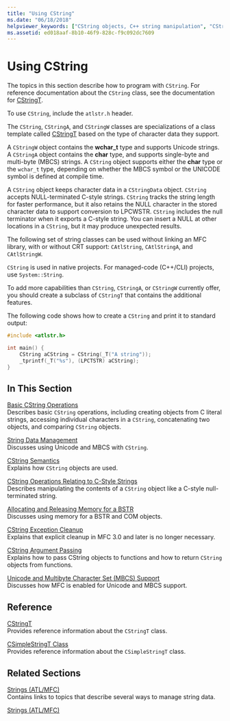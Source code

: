 ```yaml
---
title: "Using CString"
ms.date: "06/18/2018"
helpviewer_keywords: ["CString objects, C++ string manipulation", "CString objects, reference counting", "CString class (Visual C++)"]
ms.assetid: ed018aaf-8b10-46f9-828c-f9c092dc7609
---
```

# Using CString

The topics in this section describe how to program with `CString`. For reference documentation about the `CString` class, see the documentation for [CStringT](../atl-mfc-shared/reference/cstringt-class.md).

To use `CString`, include the `atlstr.h` header.

The `CString`, `CStringA`, and `CStringW` classes are specializations of a class template called [CStringT](../atl-mfc-shared/reference/cstringt-class.md) based on the type of character data they support.

A `CStringW` object contains the **wchar_t** type and supports Unicode strings. A `CStringA` object contains the **char** type, and supports single-byte and multi-byte (MBCS) strings. A `CString` object supports either the **char** type or the `wchar_t` type, depending on whether the MBCS symbol or the UNICODE symbol is defined at compile time.

A `CString` object keeps character data in a `CStringData` object. `CString` accepts NULL-terminated C-style strings. `CString` tracks the string length for faster performance, but it also retains the NULL character in the stored character data to support conversion to LPCWSTR. `CString` includes the null terminator when it exports a C-style string. You can insert a NULL at other locations in a `CString`, but it may produce unexpected results.

The following set of string classes can be used without linking an MFC library, with or without CRT support: `CAtlString`, `CAtlStringA`, and `CAtlStringW`.

`CString` is used in native projects. For managed-code (C++/CLI) projects, use `System::String`.

To add more capabilities than `CString`, `CStringA`, or `CStringW` currently offer, you should create a subclass of `CStringT` that contains the additional features.

The following code shows how to create a `CString` and print it to standard output:

```cpp
#include <atlstr.h>

int main() {
    CString aCString = CString(_T("A string"));
    _tprintf(_T("%s"), (LPCTSTR) aCString);
}
```

## In This Section

[Basic CString Operations](../atl-mfc-shared/basic-cstring-operations.md)<br/>
Describes basic `CString` operations, including creating objects from C literal strings, accessing individual characters in a `CString`, concatenating two objects, and comparing `CString` objects.

[String Data Management](../atl-mfc-shared/string-data-management.md)<br/>
Discusses using Unicode and MBCS with `CString`.

[CString Semantics](../atl-mfc-shared/cstring-semantics.md)<br/>
Explains how `CString` objects are used.

[CString Operations Relating to C-Style Strings](../atl-mfc-shared/cstring-operations-relating-to-c-style-strings.md)<br/>
Describes manipulating the contents of a `CString` object like a C-style null-terminated string.

[Allocating and Releasing Memory for a BSTR](../atl-mfc-shared/allocating-and-releasing-memory-for-a-bstr.md)<br/>
Discusses using memory for a BSTR and COM objects.

[CString Exception Cleanup](../atl-mfc-shared/cstring-exception-cleanup.md)<br/>
Explains that explicit cleanup in MFC 3.0 and later is no longer necessary.

[CString Argument Passing](../atl-mfc-shared/cstring-argument-passing.md)<br/>
Explains how to pass CString objects to functions and how to return `CString` objects from functions.

[Unicode and Multibyte Character Set (MBCS) Support](../atl-mfc-shared/unicode-and-multibyte-character-set-mbcs-support.md)<br/>
Discusses how MFC is enabled for Unicode and MBCS support.

## Reference

[CStringT](../atl-mfc-shared/reference/cstringt-class.md)<br/>
Provides reference information about the `CStringT` class.

[CSimpleStringT Class](../atl-mfc-shared/reference/csimplestringt-class.md)<br/>
Provides reference information about the `CSimpleStringT` class.

## Related Sections

[Strings (ATL/MFC)](../atl-mfc-shared/strings-atl-mfc.md)<br/>
Contains links to topics that describe several ways to manage string data.

[Strings (ATL/MFC)](../atl-mfc-shared/strings-atl-mfc.md)
